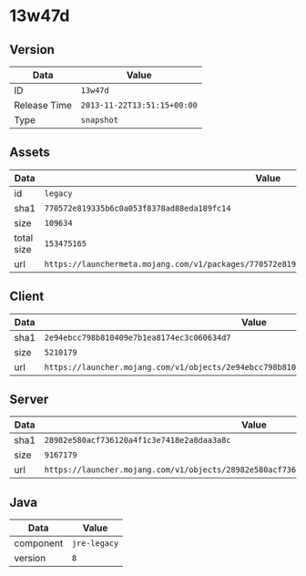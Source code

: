 # 13w47d

## Version

|**Data**        | **Value**                 |
|----------------|-------------------------|
| ID   | ```13w47d```   |
| Release Time   | ```2013-11-22T13:51:15+00:00```   |
| Type   | ```snapshot```   |

## Assets

|**Data**        | **Value**                 |
|----------------|-------------------------|
| id   | ```legacy```   |
| sha1   | ```770572e819335b6c0a053f8378ad88eda189fc14```   |
| size   | ```109634```   |
| total size  | ```153475165```  |
| url       | ```https://launchermeta.mojang.com/v1/packages/770572e819335b6c0a053f8378ad88eda189fc14/legacy.json``` |

## Client

|**Data**        | **Value**                 |
|----------------|-------------------------|
| sha1   | ```2e94ebcc798b810409e7b1ea8174ec3c060634d7```   |
| size   | ```5210179```   |
| url       | ```https://launcher.mojang.com/v1/objects/2e94ebcc798b810409e7b1ea8174ec3c060634d7/client.jar``` |

## Server

|**Data**        | **Value**                 |
|----------------|-------------------------|
| sha1   | ```28982e580acf736120a4f1c3e7418e2a8daa3a8c```   |
| size   | ```9167179```   |
| url       | ```https://launcher.mojang.com/v1/objects/28982e580acf736120a4f1c3e7418e2a8daa3a8c/server.jar``` |

## Java

|**Data**        | **Value**                 |
|----------------|-------------------------|
| component   | ```jre-legacy```   |
| version   | ```8```   |